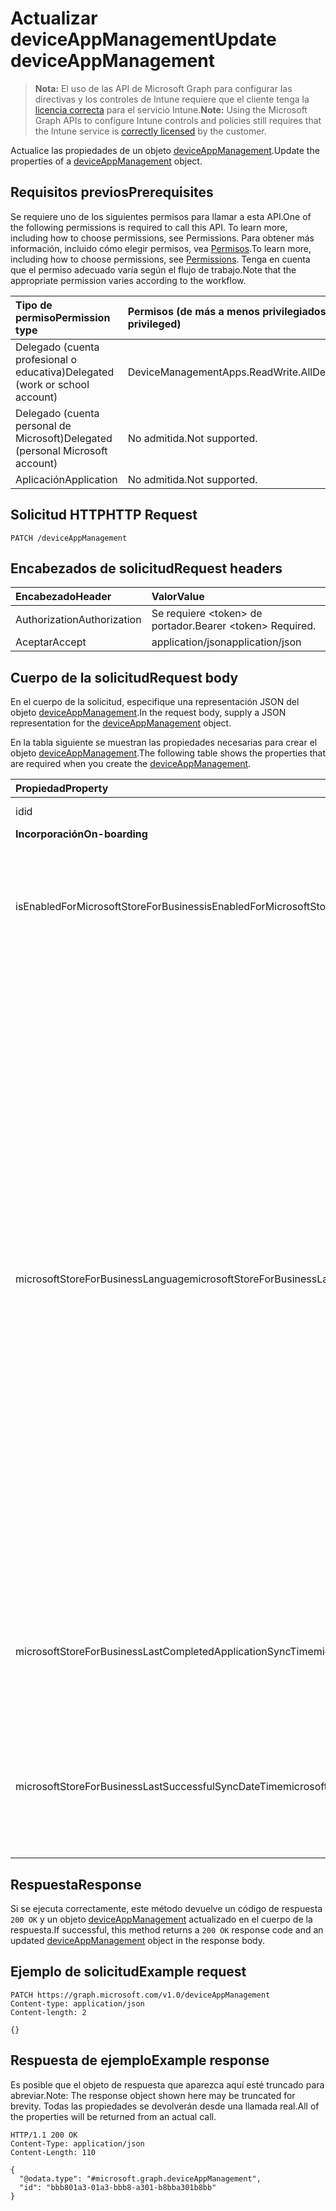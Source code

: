 # <a name="update-deviceappmanagement"></a><span data-ttu-id="d27ad-101">Actualizar deviceAppManagement</span><span class="sxs-lookup"><span data-stu-id="d27ad-101">Update deviceAppManagement</span></span>

> <span data-ttu-id="d27ad-102">**Nota:** El uso de las API de Microsoft Graph para configurar las directivas y los controles de Intune requiere que el cliente tenga la [licencia correcta](https://go.microsoft.com/fwlink/?linkid=839381) para el servicio Intune.</span><span class="sxs-lookup"><span data-stu-id="d27ad-102">**Note:** Using the Microsoft Graph APIs to configure Intune controls and policies still requires that the Intune service is [correctly licensed](https://go.microsoft.com/fwlink/?linkid=839381) by the customer.</span></span>

<span data-ttu-id="d27ad-103">Actualice las propiedades de un objeto [deviceAppManagement](../resources/intune_shared_deviceappmanagement.md).</span><span class="sxs-lookup"><span data-stu-id="d27ad-103">Update the properties of a [deviceAppManagement](../resources/intune_shared_deviceappmanagement.md) object.</span></span>
## <a name="prerequisites"></a><span data-ttu-id="d27ad-104">Requisitos previos</span><span class="sxs-lookup"><span data-stu-id="d27ad-104">Prerequisites</span></span>
<span data-ttu-id="d27ad-105">Se requiere uno de los siguientes permisos para llamar a esta API.</span><span class="sxs-lookup"><span data-stu-id="d27ad-105">One of the following permissions is required to call this API. To learn more, including how to choose permissions, see Permissions.</span></span> <span data-ttu-id="d27ad-106">Para obtener más información, incluido cómo elegir permisos, vea [Permisos](../../../concepts/permissions_reference.md).</span><span class="sxs-lookup"><span data-stu-id="d27ad-106">To learn more, including how to choose permissions, see [Permissions](../../../concepts/permissions_reference.md).</span></span>  <span data-ttu-id="d27ad-107">Tenga en cuenta que el permiso adecuado varía según el flujo de trabajo.</span><span class="sxs-lookup"><span data-stu-id="d27ad-107">Note that the appropriate permission varies according to the workflow.</span></span>

|<span data-ttu-id="d27ad-108">Tipo de permiso</span><span class="sxs-lookup"><span data-stu-id="d27ad-108">Permission type</span></span>|<span data-ttu-id="d27ad-109">Permisos (de más a menos privilegiados)</span><span class="sxs-lookup"><span data-stu-id="d27ad-109">Permissions (from most to least privileged)</span></span>|
|:---|:---|
|<span data-ttu-id="d27ad-110">Delegado (cuenta profesional o educativa)</span><span class="sxs-lookup"><span data-stu-id="d27ad-110">Delegated (work or school account)</span></span>|<span data-ttu-id="d27ad-111">DeviceManagementApps.ReadWrite.All</span><span class="sxs-lookup"><span data-stu-id="d27ad-111">DeviceManagementApps.ReadWrite.All</span></span>|
|<span data-ttu-id="d27ad-112">Delegado (cuenta personal de Microsoft)</span><span class="sxs-lookup"><span data-stu-id="d27ad-112">Delegated (personal Microsoft account)</span></span>|<span data-ttu-id="d27ad-113">No admitida.</span><span class="sxs-lookup"><span data-stu-id="d27ad-113">Not supported.</span></span>|
|<span data-ttu-id="d27ad-114">Aplicación</span><span class="sxs-lookup"><span data-stu-id="d27ad-114">Application</span></span>|<span data-ttu-id="d27ad-115">No admitida.</span><span class="sxs-lookup"><span data-stu-id="d27ad-115">Not supported.</span></span>|

## <a name="http-request"></a><span data-ttu-id="d27ad-116">Solicitud HTTP</span><span class="sxs-lookup"><span data-stu-id="d27ad-116">HTTP Request</span></span>
<!-- {
  "blockType": "ignored"
}
-->
``` http
PATCH /deviceAppManagement
```

## <a name="request-headers"></a><span data-ttu-id="d27ad-117">Encabezados de solicitud</span><span class="sxs-lookup"><span data-stu-id="d27ad-117">Request headers</span></span>
|<span data-ttu-id="d27ad-118">Encabezado</span><span class="sxs-lookup"><span data-stu-id="d27ad-118">Header</span></span>|<span data-ttu-id="d27ad-119">Valor</span><span class="sxs-lookup"><span data-stu-id="d27ad-119">Value</span></span>|
|:---|:---|
|<span data-ttu-id="d27ad-120">Authorization</span><span class="sxs-lookup"><span data-stu-id="d27ad-120">Authorization</span></span>|<span data-ttu-id="d27ad-121">Se requiere &lt;token&gt; de portador.</span><span class="sxs-lookup"><span data-stu-id="d27ad-121">Bearer &lt;token&gt; Required.</span></span>|
|<span data-ttu-id="d27ad-122">Aceptar</span><span class="sxs-lookup"><span data-stu-id="d27ad-122">Accept</span></span>|<span data-ttu-id="d27ad-123">application/json</span><span class="sxs-lookup"><span data-stu-id="d27ad-123">application/json</span></span>|

## <a name="request-body"></a><span data-ttu-id="d27ad-124">Cuerpo de la solicitud</span><span class="sxs-lookup"><span data-stu-id="d27ad-124">Request body</span></span>
<span data-ttu-id="d27ad-125">En el cuerpo de la solicitud, especifique una representación JSON del objeto [deviceAppManagement](../resources/intune_shared_deviceappmanagement.md).</span><span class="sxs-lookup"><span data-stu-id="d27ad-125">In the request body, supply a JSON representation for the [deviceAppManagement](../resources/intune_shared_deviceappmanagement.md) object.</span></span>

<span data-ttu-id="d27ad-126">En la tabla siguiente se muestran las propiedades necesarias para crear el objeto [deviceAppManagement](../resources/intune_shared_deviceappmanagement.md).</span><span class="sxs-lookup"><span data-stu-id="d27ad-126">The following table shows the properties that are required when you create the [deviceAppManagement](../resources/intune_shared_deviceappmanagement.md).</span></span>

|<span data-ttu-id="d27ad-127">Propiedad</span><span class="sxs-lookup"><span data-stu-id="d27ad-127">Property</span></span>|<span data-ttu-id="d27ad-128">Tipo</span><span class="sxs-lookup"><span data-stu-id="d27ad-128">Type</span></span>|<span data-ttu-id="d27ad-129">Descripción</span><span class="sxs-lookup"><span data-stu-id="d27ad-129">Description</span></span>|
|:---|:---|:---|
|<span data-ttu-id="d27ad-130">id</span><span class="sxs-lookup"><span data-stu-id="d27ad-130">id</span></span>|<span data-ttu-id="d27ad-131">Cadena</span><span class="sxs-lookup"><span data-stu-id="d27ad-131">String</span></span>|<span data-ttu-id="d27ad-132">Clave de la entidad.</span><span class="sxs-lookup"><span data-stu-id="d27ad-132">Key of the entity.</span></span>|
|<span data-ttu-id="d27ad-133">**Incorporación**</span><span class="sxs-lookup"><span data-stu-id="d27ad-133">**On-boarding**</span></span>|
|<span data-ttu-id="d27ad-134">isEnabledForMicrosoftStoreForBusiness</span><span class="sxs-lookup"><span data-stu-id="d27ad-134">isEnabledForMicrosoftStoreForBusiness</span></span>|<span data-ttu-id="d27ad-135">Booleano</span><span class="sxs-lookup"><span data-stu-id="d27ad-135">Boolean</span></span>|<span data-ttu-id="d27ad-136">Indica si la cuenta está habilitada para la sincronización de aplicaciones de Microsoft Store para Empresas.</span><span class="sxs-lookup"><span data-stu-id="d27ad-136">Whether the account is enabled for syncing applications from the Microsoft Store for Business.</span></span>|
|<span data-ttu-id="d27ad-137">microsoftStoreForBusinessLanguage</span><span class="sxs-lookup"><span data-stu-id="d27ad-137">microsoftStoreForBusinessLanguage</span></span>|<span data-ttu-id="d27ad-138">Cadena</span><span class="sxs-lookup"><span data-stu-id="d27ad-138">String</span></span>|<span data-ttu-id="d27ad-139">Información local que se usa para sincronizar las aplicaciones de Microsoft Store para Empresas.</span><span class="sxs-lookup"><span data-stu-id="d27ad-139">The locale information used to sync applications from the Microsoft Store for Business.</span></span> <span data-ttu-id="d27ad-140">Referencias culturales que son específicas de un país o región.</span><span class="sxs-lookup"><span data-stu-id="d27ad-140">Cultures that are specific to a country/region.</span></span> <span data-ttu-id="d27ad-141">Los nombres de dichas referencias culturales siguen RFC 4646 (Windows Vista y versiones posteriores).</span><span class="sxs-lookup"><span data-stu-id="d27ad-141">The names of these cultures follow RFC 4646 (Windows Vista and later).</span></span> <span data-ttu-id="d27ad-142">El formato es <languagecode2>-<country/regioncode2>, donde <languagecode2> es un código de dos letras en minúsculas proveniente de ISO 639-1 y <country/regioncode2> es un código de dos letras en mayúsculas derivado de ISO 3166.</span><span class="sxs-lookup"><span data-stu-id="d27ad-142">The format is <languagecode2>-<country/regioncode2>, where <languagecode2> is a lowercase two-letter code derived from ISO 639-1 and <country/regioncode2> is an uppercase two-letter code derived from ISO 3166.</span></span> <span data-ttu-id="d27ad-143">Por ejemplo, en-US para inglés (Estados Unidos) es una referencia cultural específica.</span><span class="sxs-lookup"><span data-stu-id="d27ad-143">For example, en-US for English (United States) is a specific culture.</span></span>|
|<span data-ttu-id="d27ad-144">microsoftStoreForBusinessLastCompletedApplicationSyncTime</span><span class="sxs-lookup"><span data-stu-id="d27ad-144">microsoftStoreForBusinessLastCompletedApplicationSyncTime</span></span>|<span data-ttu-id="d27ad-145">DateTimeOffset</span><span class="sxs-lookup"><span data-stu-id="d27ad-145">DateTimeOffset</span></span>|<span data-ttu-id="d27ad-146">La última vez que se completó una sincronización de aplicaciones desde Microsoft Store para Empresas.</span><span class="sxs-lookup"><span data-stu-id="d27ad-146">The last time an application sync from the Microsoft Store for Business was completed.</span></span>|
|<span data-ttu-id="d27ad-147">microsoftStoreForBusinessLastSuccessfulSyncDateTime</span><span class="sxs-lookup"><span data-stu-id="d27ad-147">microsoftStoreForBusinessLastSuccessfulSyncDateTime</span></span>|<span data-ttu-id="d27ad-148">DateTimeOffset</span><span class="sxs-lookup"><span data-stu-id="d27ad-148">DateTimeOffset</span></span>|<span data-ttu-id="d27ad-149">Última vez que se sincronizaron correctamente las aplicaciones de Microsoft Store para Empresas en la cuenta.</span><span class="sxs-lookup"><span data-stu-id="d27ad-149">The last time the apps from the Microsoft Store for Business were synced successfully for the account.</span></span>|

## <a name="response"></a><span data-ttu-id="d27ad-150">Respuesta</span><span class="sxs-lookup"><span data-stu-id="d27ad-150">Response</span></span>
<span data-ttu-id="d27ad-151">Si se ejecuta correctamente, este método devuelve un código de respuesta `200 OK` y un objeto [deviceAppManagement](../resources/intune_shared_deviceappmanagement.md) actualizado en el cuerpo de la respuesta.</span><span class="sxs-lookup"><span data-stu-id="d27ad-151">If successful, this method returns a `200 OK` response code and an updated [deviceAppManagement](../resources/intune_shared_deviceappmanagement.md) object in the response body.</span></span>

## <a name="example-request"></a><span data-ttu-id="d27ad-152">Ejemplo de solicitud</span><span class="sxs-lookup"><span data-stu-id="d27ad-152">Example request</span></span>

``` http
PATCH https://graph.microsoft.com/v1.0/deviceAppManagement
Content-type: application/json
Content-length: 2

{}
```

## <a name="example-response"></a><span data-ttu-id="d27ad-153">Respuesta de ejemplo</span><span class="sxs-lookup"><span data-stu-id="d27ad-153">Example response</span></span>

<span data-ttu-id="d27ad-154">Es posible que el objeto de respuesta que aparezca aquí esté truncado para abreviar.</span><span class="sxs-lookup"><span data-stu-id="d27ad-154">Note: The response object shown here may be truncated for brevity.</span></span> <span data-ttu-id="d27ad-155">Todas las propiedades se devolverán desde una llamada real.</span><span class="sxs-lookup"><span data-stu-id="d27ad-155">All of the properties will be returned from an actual call.</span></span>

``` http
HTTP/1.1 200 OK
Content-Type: application/json
Content-Length: 110

{
  "@odata.type": "#microsoft.graph.deviceAppManagement",
  "id": "bbb801a3-01a3-bbb8-a301-b8bba301b8bb"
}
```



